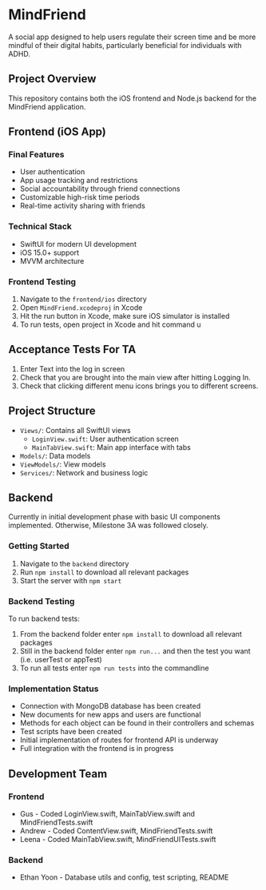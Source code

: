 # MindFriend

A social app designed to help users regulate their screen time and be more mindful of their digital habits, particularly beneficial for individuals with ADHD.

## Project Overview

This repository contains both the iOS frontend and Node.js backend for the MindFriend application.

## Frontend (iOS App)

### Final Features
- User authentication 
- App usage tracking and restrictions
- Social accountability through friend connections
- Customizable high-risk time periods
- Real-time activity sharing with friends

### Technical Stack
- SwiftUI for modern UI development
- iOS 15.0+ support
- MVVM architecture

### Frontend Testing
1. Navigate to the `frontend/ios` directory
2. Open `MindFriend.xcodeproj` in Xcode
3. Hit the run button in Xcode, make sure iOS simulator is installed
4. To run tests, open project in Xcode and hit command u

## Acceptance Tests For TA

1. Enter Text into the log in screen
2. Check that you are brought into the main view after hitting Logging In.
3. Check that clicking different menu icons brings you to different screens.



## Project Structure

- `Views/`: Contains all SwiftUI views
  - `LoginView.swift`: User authentication screen
  - `MainTabView.swift`: Main app interface with tabs
- `Models/`: Data models
- `ViewModels/`: View models
- `Services/`: Network and business logic

## Backend
Currently in initial development phase with basic UI 
components implemented. Otherwise, Milestone 3A was 
followed closely.

### Getting Started
1. Navigate to the `backend` directory
2. Run `npm install` to download all relevant packages
3. Start the server with `npm start`

### Backend Testing
To run backend tests:
1. From the backend folder enter `npm install` to download all relevant packages
2. Still in the backend folder enter `npm run...` and then the test you want (i.e. userTest or appTest)
3. To run all tests enter `npm run tests` into the commandline

### Implementation Status
- Connection with MongoDB database has been created
- New documents for new apps and users are functional
- Methods for each object can be found in their controllers and schemas
- Test scripts have been created
- Initial implementation of routes for frontend API is underway
- Full integration with the frontend is in progress

## Development Team

### Frontend
- Gus - Coded LoginView.swift, MainTabView.swift and MindFriendTests.swift
- Andrew - Coded ContentView.swift, MindFriendTests.swift
- Leena - Coded MainTabView.swift, MindFriendUITests.swift

### Backend
- Ethan Yoon - Database utils and config, test scripting, README